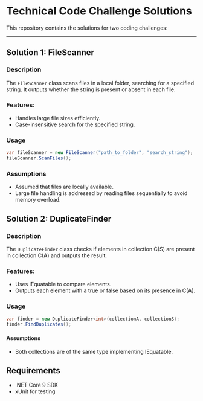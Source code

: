 # Technical Code Challenge Solutions

This repository contains the solutions for two coding challenges:

---

## Solution 1: FileScanner

### Description
The `FileScanner` class scans files in a local folder, searching for a specified string. It outputs whether the string is present or absent in each file.

### Features:
- Handles large file sizes efficiently.
- Case-insensitive search for the specified string.

### Usage

```csharp
var fileScanner = new FileScanner("path_to_folder", "search_string");
fileScanner.ScanFiles();
```

### Assumptions
- Assumed that files are locally available.
- Large file handling is addressed by reading files sequentially to avoid memory overload.

## Solution 2: DuplicateFinder

### Description
The `DuplicateFinder` class checks if elements in collection C(S) are present in collection C(A) and outputs the result.

### Features:
- Uses IEquatable<T> to compare elements.
- Outputs each element with a true or false based on its presence in C(A).

### Usage

```csharp
var finder = new DuplicateFinder<int>(collectionA, collectionS);
finder.FindDuplicates();
```
#### Assumptions
- Both collections are of the same type implementing IEquatable<T>.

## Requirements
- .NET Core 9 SDK
- xUnit for testing
